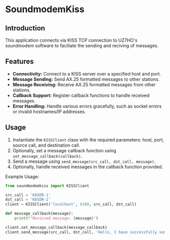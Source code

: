 # SoundmodemKiss

## Introduction
This application connects via KISS TCP connection to UZ7HO's soundmodem software to faciliate the sending and reciving of messages.

## Features
- **Connectivity:** Connect to a KISS server over a specified host and port.
- **Message Sending:** Send AX.25 formatted messages to other stations.
- **Message Receiving:** Receive AX.25 formatted messages from other stations.
- **Callback Support:** Register callback functions to handle received messages.
- **Error Handling:** Handle various errors gracefully, such as socket errors or invalid hostnames/IP addresses.

## Usage
1. Instantiate the `KISSClient` class with the required parameters: host, port, source call, and destination call.
2. Optionally, set a message callback function using `set_message_callback(callback)`.
3. Send a message using `send_message(src_call, dst_call, message)`.
4. Optionally, handle received messages in the callback function provided.

Example Usage:
```python
from soundmodemkiss import KISSClient

src_call = 'K8SDR-1'
dst_call = 'K8SDR-2'
client = KISSClient('localhost', 8100, src_call, dst_call)

def message_callback(message):
    print(f"Received message: {message}")

client.set_message_callback(message_callback)
client.send_message(src_call, dst_call, 'Hello, I have successfully sent a packet.')
